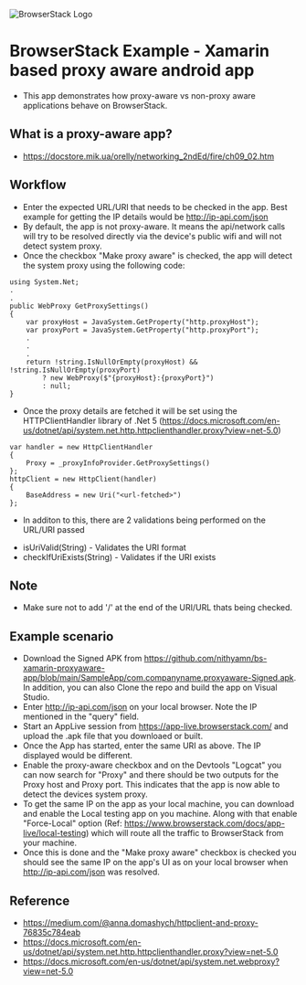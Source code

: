 ![BrowserStack Logo](https://camo.githubusercontent.com/09765325129b9ca76d770b128dbe30665379b7f2915d9b60bf57fc44d9920305/68747470733a2f2f7777772e62726f77736572737461636b2e636f6d2f696d616765732f7374617469632f6865616465722d6c6f676f2e6a7067)


# BrowserStack Example - Xamarin based proxy aware android app

* This app demonstrates how proxy-aware vs non-proxy aware applications behave on BrowserStack.

## What is a proxy-aware app?
- https://docstore.mik.ua/orelly/networking_2ndEd/fire/ch09_02.htm

## Workflow
- Enter the expected URL/URI that needs to be checked in the app. Best example for getting the IP details would be http://ip-api.com/json
- By default, the app is not proxy-aware. It means the api/network calls will try to be resolved directly via the device's public wifi and will not detect system proxy.
- Once the checkbox "Make proxy aware" is checked, the app will detect the system proxy using the following code:
```
using System.Net;
.
.
public WebProxy GetProxySettings()
{
	var proxyHost = JavaSystem.GetProperty("http.proxyHost");
	var proxyPort = JavaSystem.GetProperty("http.proxyPort");
	.
	.
	.
	return !string.IsNullOrEmpty(proxyHost) && !string.IsNullOrEmpty(proxyPort)
	    ? new WebProxy($"{proxyHost}:{proxyPort}")
	    : null;
}
```
- Once the proxy details are fetched it will be set using the HTTPClientHandler library of .Net 5 (https://docs.microsoft.com/en-us/dotnet/api/system.net.http.httpclienthandler.proxy?view=net-5.0)
```
var handler = new HttpClientHandler
{
    Proxy = _proxyInfoProvider.GetProxySettings()
};
httpClient = new HttpClient(handler)
{
    BaseAddress = new Uri("<url-fetched>")
};
```
- In  additon to this, there are 2 validations being performed on the URL/URI passed
* isUriValid(String) - Validates the URI format
* checkIfUriExists(String) - Validates if the URI exists 

## Note

* Make sure not to add '/' at the end of the URI/URL thats being checked.

## Example scenario
* Download the Signed APK from https://github.com/nithyamn/bs-xamarin-proxyaware-app/blob/main/SampleApp/com.companyname.proxyaware-Signed.apk. In addition, you can also Clone the repo and build the app on Visual Studio.
* Enter http://ip-api.com/json on your local browser. Note the IP mentioned in the "query" field.
* Start an AppLive session from https://app-live.browserstack.com/ and upload the .apk file that you downloaed or built.
* Once the App has started, enter the same URI as above. The IP displayed would be different.
* Enable the proxy-aware checkbox and on the Devtools "Logcat" you can now search for "Proxy" and there should be two outputs for the Proxy host and Proxy port. This indicates that the app is now able to detect the devices system proxy.
* To get the same IP on the app as your local machine, you can download and enable the Local testing app on you machine. Along with that enable "Force-Local" option (Ref: https://www.browserstack.com/docs/app-live/local-testing) which will route all the traffic to BrowserStack from your machine. 
* Once this is done and the "Make proxy aware" checkbox is checked you should see the same IP on the app's UI as on your local browser when http://ip-api.com/json was resolved.

## Reference
- https://medium.com/@anna.domashych/httpclient-and-proxy-76835c784eab
- https://docs.microsoft.com/en-us/dotnet/api/system.net.http.httpclienthandler.proxy?view=net-5.0
- https://docs.microsoft.com/en-us/dotnet/api/system.net.webproxy?view=net-5.0
